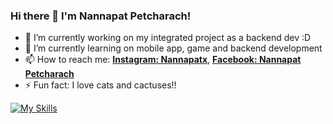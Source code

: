 ### Hi there 👋 I'm Nannapat Petcharach!

- 🔭 I’m currently working on my integrated project as a backend dev :D
- 🌱 I’m currently learning on mobile app, game and backend development
- 📫 How to reach me: **[Instagram: Nannapatx](https://www.instagram.com/nannapatx)**, **[Facebook: Nannapat Petcharach](https://www.facebook.com/Tonpor2545)**
- ⚡ Fun fact: I love cats and cactuses!!

[![My Skills](https://skillicons.dev/icons?i=javascript,arduino,java,html,css,cpp,linux,mysql&perline=10)](https://skillicons.dev)
